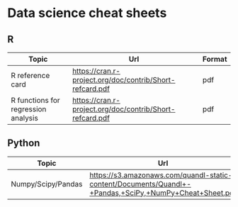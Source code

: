 # Data science cheat sheets

## R

| Topic | Url | Format |
|-------|-----|--------|
| R reference card | https://cran.r-project.org/doc/contrib/Short-refcard.pdf | pdf |
| R functions for regression analysis | https://cran.r-project.org/doc/contrib/Short-refcard.pdf | pdf |

## Python

| Topic | Url | Format |
|-------|-----|--------|
| Numpy/Scipy/Pandas | https://s3.amazonaws.com/quandl-static-content/Documents/Quandl+-+Pandas,+SciPy,+NumPy+Cheat+Sheet.pdf | pdf |
